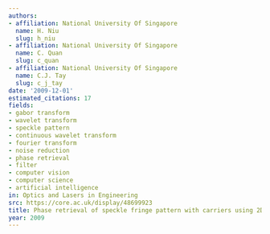 ```yaml
---
authors:
- affiliation: National University Of Singapore
  name: H. Niu
  slug: h_niu
- affiliation: National University Of Singapore
  name: C. Quan
  slug: c_quan
- affiliation: National University Of Singapore
  name: C.J. Tay
  slug: c_j_tay
date: '2009-12-01'
estimated_citations: 17
fields:
- gabor transform
- wavelet transform
- speckle pattern
- continuous wavelet transform
- fourier transform
- noise reduction
- phase retrieval
- filter
- computer vision
- computer science
- artificial intelligence
in: Optics and Lasers in Engineering
src: https://core.ac.uk/display/48699923
title: Phase retrieval of speckle fringe pattern with carriers using 2D wavelet transform
year: 2009
---
```

